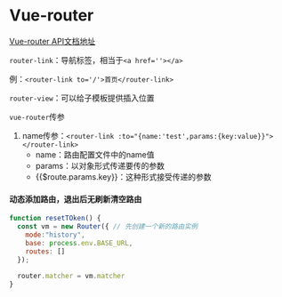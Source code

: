 # Vue-router

[Vue-router API文档地址](https://router.vuejs.org/zh/api/#router-link)

`router-link`：导航标签，相当于`<a href=''></a>`

例：`<router-link to='/'>首页</router-link>`

`router-view`：可以给子模板提供插入位置

`vue-router`传参

1. name传参：`<router-link :to="{name:'test',params:{key:value}}"></router-link>`
   - name：路由配置文件中的name值
   - params：以对象形式传递要传的参数
   - {{$route.params.key}}：这种形式接受传递的参数

#### 动态添加路由，退出后无刷新清空路由

```js
function resetTOken() {
  const vm = new Router({ // 先创建一个新的路由实例
    mode:"history",
    base: process.env.BASE_URL,
    routes: []
  });
  
  router.matcher = vm.matcher
}
```



